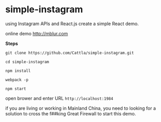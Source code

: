 # simple-instagram

using Instagram APIs and React.js create a simple React demo.

online demo http://mblur.com

**Steps**

```
git clone https://github.com/Cattla/simple-instagram.git

cd simple-instagram

npm install

webpack -p

npm start

```



open brower and enter URL `http://localhost:1984`

if you are living or working in Mainland China, you need to looking for a solution to cross the f##king Great Firewall to start this demo. 


